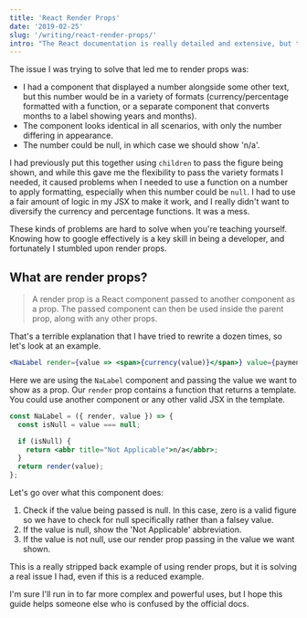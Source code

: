 ```yaml
---
title: 'React Render Props'
date: '2019-02-25'
slug: '/writing/react-render-props/'
intro: "The React documentation is really detailed and extensive, but the explanation of Render Props wasn't quite simplified enough for me as a beginner. Let's use Render Props in a really simple, real world example."
---
```


The issue I was trying to solve that led me to render props was:

- I had a component that displayed a number alongside some other text, but this number would be in a variety of formats (currency/percentage formatted with a function, or a separate component that converts months to a label showing years and months).
- The component looks identical in all scenarios, with only the number differing in appearance.
- The number could be null, in which case we should show 'n/a'.

I had previously put this together using `children` to pass the figure being shown, and while this gave me the flexibility to pass the variety formats I needed, it caused problems when I needed to use a function on a number to apply formatting, especially when this number could be `null`. I had to use a fair amount of logic in my JSX to make it work, and I really didn't want to diversify the currency and percentage functions. It was a mess.

These kinds of problems are hard to solve when you're teaching yourself. Knowing how to google effectively is a key skill in being a developer, and fortunately I stumbled upon render props.

## What are render props?

> A render prop is a React component passed to another component as a prop. The passed component can then be used inside the parent prop, along with any other props.

That's a terrible explanation that I have tried to rewrite a dozen times, so let's look at an example.

```jsx
<NaLabel render={value => <span>{currency(value)}</span>} value={paymentAmount} />
```

Here we are using the `NaLabel` component and passing the value we want to show as a prop. Our `render` prop contains a function that returns a template. You could use another component or any other valid JSX in the template.

```jsx
const NaLabel = ({ render, value }) => {
  const isNull = value === null;

  if (isNull) {
    return <abbr title="Not Applicable">n/a</abbr>;
  }
  return render(value);
};
```

Let's go over what this component does:

1. Check if the value being passed is null. In this case, zero is a valid figure so we have to check for null specifically rather than a falsey value.
2. If the value is null, show the 'Not Applicable' abbreviation.
3. If the value is not null, use our render prop passing in the value we want shown.

This is a really stripped back example of using render props, but it is solving a real issue I had, even if this is a reduced example.

I'm sure I'll run in to far more complex and powerful uses, but I hope this guide helps someone else who is confused by the official docs.
